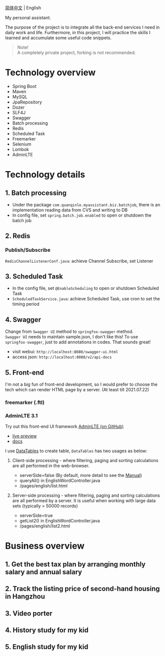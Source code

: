 [简体中文](./README.cn.md) | English

My personal assistant.

The purpose of the project is to integrate all the back-end services I need in daily work and life. Furthermore, in this project, I will practice the skills I learned and accumulate some useful code snippets.

> Note!  
> A completely private project, forking is not recommended.

# Technology overview

* Spring Boot
* Maven
* MySQL
* JpaRepository
* Dozer
* SLF4J
* Swagger
* Batch processing
* Redis
* Scheduled Task
* Freemarker
* Selenium
* Lombok
* AdminLTE

# Technology details

## 1. Batch processing
+ Under the package `com.quanqinle.myassistant.biz.batchjob`, there is an implementation reading data from CVS and writing to DB
+ In config file, set `spring.batch.job.enabled` to open or shutdown the batch job

## 2. Redis
### Publish/Subscribe
`RedisChannelListenerConf.java`: achieve Channel Subscribe, set Listener

## 3. Scheduled Task
+ In the config file, set `@EnableScheduling` to open or shutdown Scheduled Task
+ `ScheduledTaskService.java`: achieve Scheduled Task, use cron to set the timing period

## 4. Swagger

Change from `Swagger UI` method to `springfox-swagger` method.  
`Swagger UI` needs to maintain sample.json, I don't like this! To use `springfox-swagger`, just to add annotations in codes. That sounds great!

+ visit webui: `http://localhost:8080/swagger-ui.html`
+ access json: `http://localhost:8080/v2/api-docs`

## 5. Front-end
I'm not a big fun of front-end development, so I would prefer to choose the tech which can render HTML page by a server. (At least till 2021.07.22) 

### freemarker (.ftl)

### AdminLTE 3.1
Try out this front-end UI framework [AdminLTE (on GitHub)](https://github.com/ColorlibHQ/AdminLTE)

* [live preview](https://adminlte.io/themes/v3)
* [docs](https://adminlte.io/docs/3.1/)

I use [DataTables](https://datatables.net/) to create table, `DataTables` has two usages as below:
1. Client-side processing - where filtering, paging and sorting calculations are all performed in the web-browser.
    + serverSide=false (By default, more detail to see the [Manual](https://datatables.net/manual/server-side))
    + queryAll() in EnglishWordController.java
    + /pages/english/list.html

2. Server-side processing - where filtering, paging and sorting calculations are all performed by a server. It is useful when working with large data sets (typically > 50000 records)
    + serverSide=true
    + getList2() in EnglishWordController.java
    + /pages/english/list2.html


# Business overview

## 1. Get the best tax plan by arranging monthly salary and annual salary

## 2. Track the listing price of second-hand housing in Hangzhou

## 3. Video porter

## 4. History study for my kid

## 5. English study for my kid